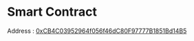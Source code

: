 
# Smart Contract

Address : [0xCB4C03952964f056f46dC80F97777B1851Bd14B5](https://rinkeby.etherscan.io/address/0xCB4C03952964f056f46dC80F97777B1851Bd14B5)
